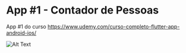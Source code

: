 # App #1 - Contador de Pessoas

App #1 do curso https://www.udemy.com/curso-completo-flutter-app-android-ios/

![Alt Text](https://i.imgur.com/xYMyMcM.gif)